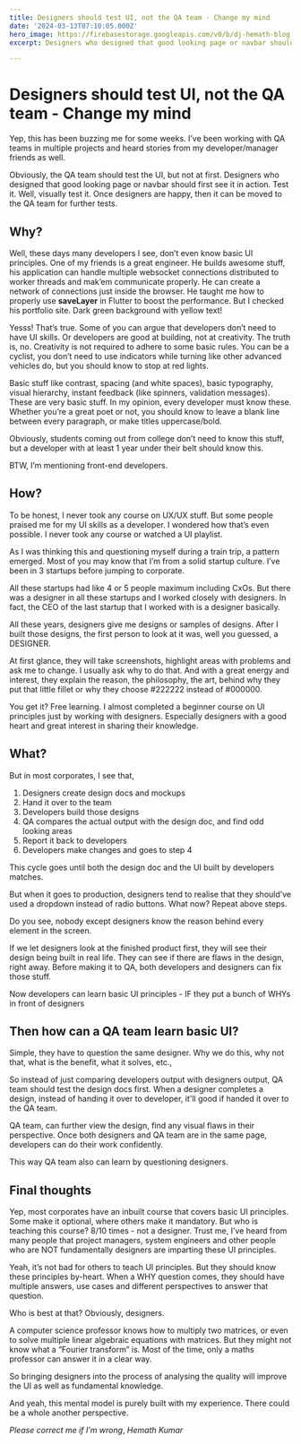 ```yaml
---
title: Designers should test UI, not the QA team - Change my mind
date: '2024-03-13T07:10:05.000Z'
hero_image: https://firebasestorage.googleapis.com/v0/b/dj-hemath-blog.appspot.com/o/blog-images%2Fdesigners-should-test-UI-not-the-QA-team.png?alt=media&token=610f1953-0018-4905-a27d-33e396a286c1
excerpt: Designers who designed that good looking page or navbar should first see it in action. Test it. Well, visually test it. Once designers are happy, then it can be moved to the QA team for further tests.

---
```


# Designers should test UI, not the QA team - Change my mind

Yep, this has been buzzing me for some weeks. I’ve been working with QA teams in multiple projects and heard stories from my developer/manager friends as well.

Obviously, the QA team should test the UI, but not at first. Designers who designed that good looking page or navbar should first see it in action. Test it. Well, visually test it. Once designers are happy, then it can be moved to the QA team for further tests.

## Why?

Well, these days many developers I see, don’t even know basic UI principles. One of my friends is a great engineer. He builds awesome stuff, his application can handle multiple websocket connections distributed to worker threads and mak’em communicate properly. He can create a network of connections just inside the browser. He taught me how to properly use **saveLayer** in Flutter to boost the performance. But I checked his portfolio site. Dark green background with yellow text!

Yesss! That’s true. Some of you can argue that developers don’t need to have UI skills. Or developers are good at building, not at creativity. The truth is, no. Creativity is not required to adhere to some basic rules. You can be a cyclist, you don’t need to use indicators while turning like other advanced vehicles do, but you should know to stop at red lights.

Basic stuff like contrast, spacing (and white spaces), basic typography, visual hierarchy, instant feedback (like spinners, validation messages). These are very basic stuff. In my opinion, every developer must know these. Whether you’re a great poet or not, you should know to leave a blank line between every paragraph, or make titles uppercase/bold.

Obviously, students coming out from college don’t need to know this stuff, but a developer with at least 1 year under their belt should know this.

BTW, I’m mentioning front-end developers.

## How?

To be honest, I never took any course on UX/UX stuff. But some people praised me for my UI skills as a developer. I wondered how that’s even possible. I never took any course or watched a UI playlist.

As I was thinking this and questioning myself during a train trip, a pattern emerged. Most of you may know that I’m from a solid startup culture. I’ve been in 3 startups before jumping to corporate.

All these startups had like 4 or 5 people maximum including CxOs. But there was a designer in all these startups and I worked closely with designers. In fact, the CEO of the last startup that I worked with is a designer basically.


All these years, designers give me designs or samples of designs. After I built those designs, the first person to look at it was, well you guessed, a DESIGNER.

At first glance, they will take screenshots, highlight areas with problems and ask me to change. I usually ask why to do that. And with a great energy and interest, they explain the reason, the philosophy, the art, behind why they put that little fillet or why they choose #222222 instead of #000000.

You get it? Free learning. I almost completed a beginner course on UI principles just by working with designers. Especially designers with a good heart and great interest in sharing their knowledge.

## What?

But in most corporates, I see that,

1.  Designers create design docs and mockups
2.  Hand it over to the team
3.  Developers build those designs
4.  QA compares the actual output with the design doc, and find odd looking areas
5.  Report it back to developers
6.  Developers make changes and goes to step 4

This cycle goes until both the design doc and the UI built by developers matches.

But when it goes to production, designers tend to realise that they should’ve used a dropdown instead of radio buttons. What now? Repeat above steps.

Do you see, nobody except designers know the reason behind every element in the screen.

If we let designers look at the finished product first, they will see their design being built in real life. They can see if there are flaws in the design, right away. Before making it to QA, both developers and designers can fix those stuff.

Now developers can learn basic UI principles - IF they put a bunch of WHYs in front of designers

## Then how can a QA team learn basic UI?

Simple, they have to question the same designer. Why we do this, why not that, what is the benefit, what it solves, etc.,

So instead of just comparing developers output with designers output, QA team should test the design docs first. When a designer completes a design, instead of handing it over to developer, it'll good if handed it over to the QA team.

QA team, can further view the design, find any visual flaws in their perspective. Once both designers and QA team are in the same page, developers can do their work confidently.

This way QA team also can learn by questioning designers.

## Final thoughts

Yep, most corporates have an inbuilt course that covers basic UI principles. Some make it optional, where others make it mandatory. But who is teaching this course? 8/10 times - not a designer. Trust me, I’ve heard from many people that project managers, system engineers and other people who are NOT fundamentally designers are imparting these UI principles.

Yeah, it’s not bad for others to teach UI principles. But they should know these principles by-heart. When a WHY question comes, they should have multiple answers, use cases and different perspectives to answer that question.

Who is best at that? Obviously, designers.

A computer science professor knows how to multiply two matrices, or even to solve multiple linear algebraic equations with matrices. But they might not know what a “Fourier transform” is. Most of the time, only a maths professor can answer it in a clear way.

So bringing designers into the process of analysing the quality will improve the UI as well as fundamental knowledge.

And yeah, this mental model is purely built with my experience. There could be a whole another perspective.

*Please correct me if I’m wrong*,
*Hemath Kumar*
